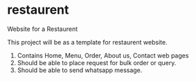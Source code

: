 # restaurent
Website for a Restaurent

This project will be as a template for restaurent website.
1. Contains Home, Menu, Order, About us, Contact web pages
2. Should be able to place request for bulk order or query.
3. Should be able to send whatsapp message.
